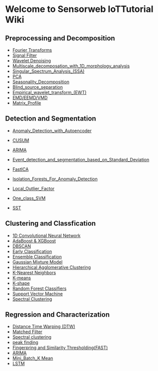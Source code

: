 # Welcome to Sensorweb IoTTutorial Wiki



## Preprocessing and Decomposition
* [Fourier Transforms](https://colab.research.google.com/github/iotanalytics/IoTTutorial/blob/main/code/preprocessing_and_decomposition/FourierTransform.ipynb)
* [Signal Filter](https://colab.research.google.com/github/iotanalytics/IoTTutorial/blob/main/code/preprocessing_and_decomposition/Signal_Filters.ipynb)
* [Wavelet Denoising](https://colab.research.google.com/github/iotanalytics/IoTTutorial/blob/main/code/preprocessing_and_decomposition/Wavelet_Denoising.ipynb)
* [Multiscale_decomposation_with_1D_morphology_analysis](https://colab.research.google.com/github/iotanalytics/IoTTutorial/blob/main/code/preprocessing_and_decomposition/Multiscale_decomposation_with_1D_morphology_analysis.ipynb)
* [Singular_Spectrum_Analysis_(SSA)](https://colab.research.google.com/github/iotanalytics/IoTTutorial/blob/main/code/preprocessing_and_decomposition/Singular_Spectrum_Analysis_(SSA).ipynb)
* [PCA](https://colab.research.google.com/github/iotanalytics/IoTTutorial/blob/main/code/preprocessing_and_decomposition/PCA.ipynb)
* [Seasonality_Decomposition](https://colab.research.google.com/github/iotanalytics/IoTTutorial/blob/main/code/preprocessing_and_decomposition/Seasonality_Decomposition.ipynb)
* [Blind_source_separation](https://colab.research.google.com/github/iotanalytics/IoTTutorial/blob/main/code/preprocessing_and_decomposition/Blind_source_separation.ipynb)
* [Empirical_wavelet_transform_(EWT)](https://colab.research.google.com/github/iotanalytics/IoTTutorial/blob/main/code/preprocessing_and_decomposition/Empirical_wavelet_transform_(EWT).ipynb)
* [EMD/EEMD/VMD](https://colab.research.google.com/github/iotanalytics/IoTTutorial/blob/main/code/preprocessing_and_decomposition/EMD_EEMD_vs_VMD.ipynb)
* [Matrix_Profile](https://colab.research.google.com/github/iotanalytics/IoTTutorial/blob/main/code/preprocessing_and_decomposition/Matrix_Profile.ipynb)
<!-- * [Orthogonal_Matching_Pursuit](https://colab.research.google.com/github/iotanalytics/IoTTutorial/blob/main/code/preprocessing_and_decomposition/Orthogonal_Matching_Pursuit.ipynb) -->


## Detection and Segmentation
* [Anomaly_Detection_with_Autoencoder](https://colab.research.google.com/github/iotanalytics/IoTTutorial/blob/main/code/detection_and_segmentation/Anomaly_Detection_with_Autoencoder_.ipynb)
* [CUSUM](https://colab.research.google.com/github/iotanalytics/IoTTutorial/blob/main/code/detection_and_segmentation/CUSUM.ipynb)
* [ARIMA](https://colab.research.google.com/github/iotanalytics/IoTTutorial/blob/main/code/detection_and_segmentation/ARIMA.ipynb)

* [Event_detection_and_segmentation_based_on_Standard_Deviation](https://colab.research.google.com/github/iotanalytics/IoTTutorial/blob/main/code/detection_and_segmentation/Event_detection_and_segmentation_based_on_Standard_Deviation.ipynb)
* [FastICA](https://colab.research.google.com/github/iotanalytics/IoTTutorial/blob/main/code/detection_and_segmentation/FastICA.ipynb)
* [Isolation_Forests_For_Anomaly_Detection](https://colab.research.google.com/github/iotanalytics/IoTTutorial/blob/main/code/detection_and_segmentation/Isolation_Forests_For_Anomaly_Detection.ipynb)
* [Local_Outlier_Factor](https://colab.research.google.com/github/iotanalytics/IoTTutorial/blob/main/code/detection_and_segmentation/Local_Outlier_Factor.ipynb)
* [One_class_SVM](https://colab.research.google.com/github/iotanalytics/IoTTutorial/blob/main/code/detection_and_segmentation/One_class_SVM.ipynb)
* [SST](https://colab.research.google.com/github/iotanalytics/IoTTutorial/blob/main/code/detection_and_segmentation/SST.ipynb)



## Clustering and Classfication
* [1D Convolutional Neural Network](https://colab.research.google.com/github/iotanalytics/IoTTutorial/blob/main/code/clustering_and_classification/1D_CNN.ipynb)
* [AdaBoost & XGBoost](https://colab.research.google.com/github/iotanalytics/IoTTutorial/blob/main/code/clustering_and_classification/AdaBoost_XGBoost.ipynb)
* [DBSCAN](https://github.com/iotanalytics/IoTTutorial/blob/89ed7dbca49e36a39886c379023041d2afb34763/code/clustering_and_classification/DBSCAN.ipynb)
* [Early Classification](https://colab.research.google.com/github/iotanalytics/IoTTutorial/blob/main/code/clustering_and_classification/EarlyClassification.ipynb)
* [Ensemble Classification](https://colab.research.google.com/github/iotanalytics/IoTTutorial/blob/main/code/clustering_and_classification/EnsembleClassification.ipynb)
* [Gaussian Mixture Model](https://colab.research.google.com/github/iotanalytics/IoTTutorial/blob/main/code/clustering_and_classification/GMM.ipynb)
* [Hierarchical Agglomerative Clustering](https://github.com/iotanalytics/IoTTutorial/blob/9b739958413cedc026600c83c0e266e3b6d13450/code/clustering_and_classification/HierarchicalClustering.ipynb)
* [K-Nearest Neighbors](https://colab.research.google.com/github/iotanalytics/IoTTutorial/blob/main/code/clustering_and_classification/KNN.ipynb)
* [K-means](https://colab.research.google.com/github/iotanalytics/IoTTutorial/blob/main/code/clustering_and_classification/Kmeans.ipynb)
* [K-shape](https://colab.research.google.com/github/iotanalytics/IoTTutorial/blob/main/code/clustering_and_classification/Kshape.ipynb)
* [Random Forest Classifiers](https://colab.research.google.com/github/iotanalytics/IoTTutorial/blob/main/code/clustering_and_classification/RandomForrestClassifiers.ipynb)
* [Support Vector Machine](https://colab.research.google.com/github/iotanalytics/IoTTutorial/blob/main/code/clustering_and_classification/SVM.ipynb)
* [Spectral Clustering](https://colab.research.google.com/github/iotanalytics/IoTTutorial/blob/main/code/clustering_and_classification/SpectralClustering.ipynb)

<!-- ## Prediction -->


## Regression and Characterization
* [Distance Time Warping (DTW)](https://colab.research.google.com/github/iotanalytics/IoTTutorial/blob/main/code/regression_and_characterization/DTW.ipynb)
* [Matched Filter](https://colab.research.google.com/github/iotanalytics/IoTTutorial/blob/main/code/regression_and_characterization/matched_filter.ipynb)
* [Spectral clustering](https://colab.research.google.com/github/iotanalytics/IoTTutorial/blob/main/code/regression_and_characterization/spectral_clustering.ipynb)
* [peak finding](https://colab.research.google.com/github/iotanalytics/IoTTutorial/blob/main/code/regression_and_characterization/peak_finding.ipynb)
* [Fingerpring and Similarity Thresholding(FAST)](https://colab.research.google.com/github/iotanalytics/IoTTutorial/blob/main/code/regression_and_characterization/FAST.ipynb)
* [ARIMA](https://colab.research.google.com/github/iotanalytics/IoTTutorial/blob/main/code/detection_and_segmentation/ARIMA.ipynb)
* [Mini_Batch_K Mean](https://colab.research.google.com/github/iotanalytics/IoTTutorial/blob/main/code/prediction/Mini_Batch_Mean.ipynb)
* [LSTM](https://colab.research.google.com/github/iotanalytics/IoTTutorial/blob/main/code/regression_and_characterization/LSTM.ipynb)




<!-- You can use the [editor on GitHub](https://github.com/iotanalytics/IoTTutorial/edit/main/docs/index.md) to maintain and preview the content for your website in Markdown files.

Whenever you commit to this repository, GitHub Pages will run [Jekyll](https://jekyllrb.com/) to rebuild the pages in your site, from the content in your Markdown files.

### Markdown

Markdown is a lightweight and easy-to-use syntax for styling your writing. It includes conventions for

```markdown
Syntax highlighted code block

# Header 1
## Header 2
### Header 3

- Bulleted
- List

1. Numbered
2. List

**Bold** and _Italic_ and `Code` text

[Link](url) and ![Image](src)
```

For more details see [GitHub Flavored Markdown](https://guides.github.com/features/mastering-markdown/).

### Jekyll Themes

Your Pages site will use the layout and styles from the Jekyll theme you have selected in your [repository settings](https://github.com/iotanalytics/IoTTutorial/settings/pages). The name of this theme is saved in the Jekyll `_config.yml` configuration file.

### Support or Contact

Having trouble with Pages? Check out our [documentation](https://docs.github.com/categories/github-pages-basics/) or [contact support](https://support.github.com/contact) and we’ll help you sort it out. -->
